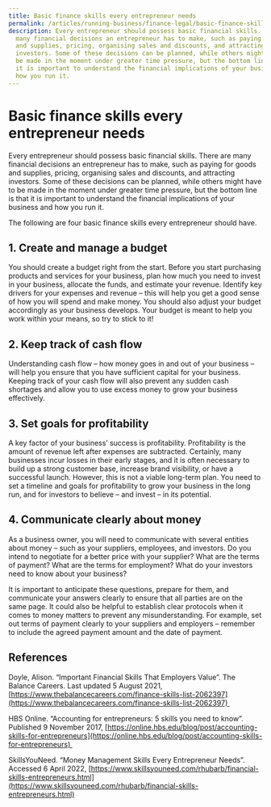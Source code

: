 ```yaml
---
title: Basic finance skills every entrepreneur needs
permalink: /articles/running-business/finance-legal/basic-finance-skills/
description: Every entrepreneur should possess basic financial skills. There are
  many financial decisions an entrepreneur has to make, such as paying for goods
  and supplies, pricing, organising sales and discounts, and attracting
  investors. Some of these decisions can be planned, while others might have to
  be made in the moment under greater time pressure, but the bottom line is that
  it is important to understand the financial implications of your business and
  how you run it.
---
```

# Basic finance skills every entrepreneur needs  

Every entrepreneur should possess basic financial skills. There are many financial decisions an entrepreneur has to make, such as paying for goods and supplies, pricing, organising sales and discounts, and attracting investors. Some of these decisions can be planned, while others might have to be made in the moment under greater time pressure, but the bottom line is that it is important to understand the financial implications of your business and how you run it.  

The following are four basic finance skills every entrepreneur should have. 

## 1.  Create and manage a budget 
    

You should create a budget right from the start. Before you start purchasing products and services for your business, plan how much you need to invest in your business, allocate the funds, and estimate your revenue. Identify key drivers for your expenses and revenue – this will help you get a good sense of how you will spend and make money. You should also adjust your budget accordingly as your business develops. Your budget is meant to help you work within your means, so try to stick to it! 

## 2.  Keep track of cash flow 
    

Understanding cash flow – how money goes in and out of your business – will help you ensure that you have sufficient capital for your business. Keeping track of your cash flow will also prevent any sudden cash shortages and allow you to use excess money to grow your business effectively. 

## 3.  Set goals for profitability 
    

A key factor of your business’ success is profitability. Profitability is the amount of revenue left after expenses are subtracted. Certainly, many businesses incur losses in their early stages, and it is often necessary to build up a strong customer base, increase brand visibility, or have a successful launch. However, this is not a viable long-term plan. You need to set a timeline and goals for profitability to grow your business in the long run, and for investors to believe – and invest – in its potential. 

## 4.  Communicate clearly about money 
    

As a business owner, you will need to communicate with several entities about money – such as your suppliers, employees, and investors. Do you intend to negotiate for a better price with your supplier? What are the terms of payment? What are the terms for employment? What do your investors need to know about your business?  

It is important to anticipate these questions, prepare for them, and communicate your answers clearly to ensure that all parties are on the same page. It could also be helpful to establish clear protocols when it comes to money matters to prevent any misunderstanding. For example, set out terms of payment clearly to your suppliers and employers – remember to include the agreed payment amount and the date of payment. 

## References  

Doyle, Alison. “Important Financial Skills That Employers Value”. The Balance Careers. Last updated 5 August 2021, [https://www.thebalancecareers.com/finance-skills-list-2062397](https://www.thebalancecareers.com/finance-skills-list-2062397) 

HBS Online. “Accounting for entrepreneurs: 5 skills you need to know”. Published 9 November 2017, [https://online.hbs.edu/blog/post/accounting-skills-for-entrepreneurs](https://online.hbs.edu/blog/post/accounting-skills-for-entrepreneurs) 

SkillsYouNeed. “Money Management Skills Every Entrepreneur Needs”. Accessed 6 April 2022, [https://www.skillsyouneed.com/rhubarb/financial-skills-entrepreneurs.html](https://www.skillsyouneed.com/rhubarb/financial-skills-entrepreneurs.html)